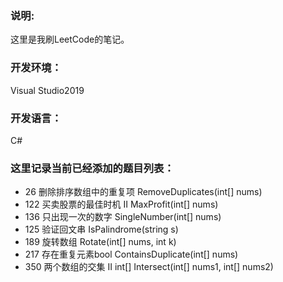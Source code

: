 ### 说明:
这里是我刷LeetCode的笔记。

### 开发环境：
Visual Studio2019

### 开发语言：
C#

### 这里记录当前已经添加的题目列表：
* 26 删除排序数组中的重复项 RemoveDuplicates(int[] nums)
* 122 买卖股票的最佳时机 II MaxProfit(int[] nums)
* 136 只出现一次的数字 SingleNumber(int[] nums)
* 125 验证回文串 IsPalindrome(string s)
* 189 旋转数组 Rotate(int[] nums, int k)
* 217 存在重复元素bool ContainsDuplicate(int[] nums)
* 350 两个数组的交集 II int[] Intersect(int[] nums1, int[] nums2)
